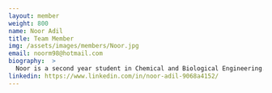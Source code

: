 ```yaml
---
layout: member
weight: 800
name: Noor Adil
title: Team Member
img: /assets/images/members/Noor.jpg
email: noorm98@hotmail.com
biography:  >
  Noor is a second year student in Chemical and Biological Engineering. She is part of the Algae Biofuel team in Envision. She works along her team members to create optimal growing conditions for Algae for higher lipid and and sugar extraction. Noor has 	always been interested in the field of clean energy and worked on several projects that promot environmentally-sound solutions. Her combined passion for renewable energy and biology inspire her to remain dedicated to the team and contributed to the research and experiments conducted, believing one day this will make a difference.
linkedin: https://www.linkedin.com/in/noor-adil-9068a4152/
---
```

